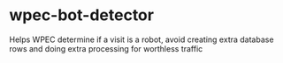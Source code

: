 wpec-bot-detector
=================

Helps WPEC determine if a visit is a robot, avoid creating extra database rows and doing extra processing for worthless traffic
